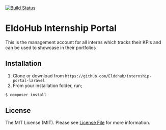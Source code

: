 
[![Build Status](https://travis-ci.org/Eldohub/internship-portal-laravel.svg?branch=master)](https://travis-ci.org/Eldohub/internship-portal-laravel)


# EldoHub Internship Portal
This is the management account for all interns which tracks their KPIs and can be used to showcase in their portfolios

## Installation

1. Clone or download from `https://github.com/Eldohub/internship-portal-laravel` 
2. From your installation folder, run;
```bash
$ composer install
```


## License

The MIT License (MIT). Please see [License File](LICENSE.md) for more information.




